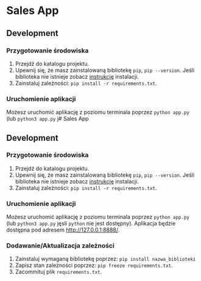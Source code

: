 # Sales App

##  Development

### Przygotowanie środowiska

1. Przejdź do katalogu projektu.
2. Upewnij się, że masz zainstalowaną bibliotekę `pip`, `pip --version`. Jeśli biblioteka nie istnieje zobacz [instrukcję](https://pip.pypa.io/en/stable/installation/) instalacji. 
3. Zainstaluj zależności: `pip install -r requirements.txt`.

### Uruchomienie aplikacji

Możesz uruchomić aplikację z poziomu terminala poprzez `python app.py` (lub `python3 app.py` j# Sales App

##  Development

### Przygotowanie środowiska

1. Przejdź do katalogu projektu.
2. Upewnij się, że masz zainstalowaną bibliotekę `pip`, `pip --version`. Jeśli biblioteka nie istnieje zobacz [instrukcję](https://pip.pypa.io/en/stable/installation/) instalacji. 
3. Zainstaluj zależności: `pip install -r requirements.txt`.

### Uruchomienie aplikacji

Możesz uruchomić aplikację z poziomu terminala poprzez `python app.py` (lub `python3 app.py` jęsli `python` nie jest dostępny).
Aplikacja będzie dostępna pod adresem <http://127.0.0.1:8888/>.

### Dodawanie/Aktualizacja zależności

1. Zainstaluj wymaganą bibliotekę poprzez: `pip install nazwa_biblioteki`
2. Zapisz stan zależności poprzez: `pip freeze requirements.txt`.
3. Zacommituj plik `requirements.txt`.
